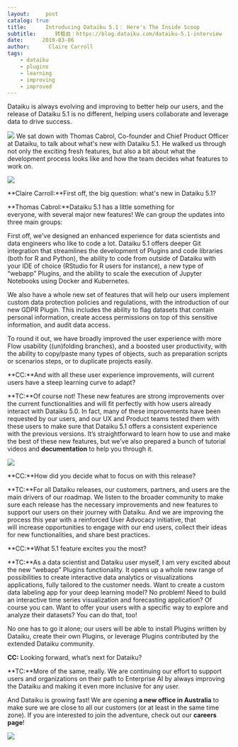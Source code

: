 ```yaml
---
layout:     post
catalog: true
title:      Introducing Dataiku 5.1： Here's The Inside Scoop
subtitle:      转载自：https://blog.dataiku.com/dataiku-5.1-interview
date:      2019-03-06
author:      Claire Carroll
tags:
    - dataiku
    - plugins
    - learning
    - improving
    - improved
---
```


Dataiku is always evolving and improving to better help our users, and the release of Dataiku 5.1 is no different, helping users collaborate and leverage data to drive success. 

![](https://blog.dataiku.com/hs-fs/hubfs/ThomasCabrol.jpg?width=100&name=ThomasCabrol.jpg)
We sat down with Thomas Cabrol, Co-founder and Chief Product Officer at Dataiku, to talk about what's new with Dataiku 5.1. He walked us through not only the exciting fresh features, but also a bit about what the development process looks like and how the team decides what features to work on.

![](https://blog.dataiku.com/hs/cta/cta/default/2123903/99d2f113-ae00-4a0c-a2f6-5e13bdb85f36.png)


**Claire Carroll:**First off, the big question: what's new in Dataiku 5.1? 

**Thomas Cabrol:**Dataiku 5.1 has a little something for everyone, with several major new features! We can group the updates into three main groups:


First off, we've designed an enhanced experience for data scientists and data engineers who like to code a lot. Dataiku 5.1 offers deeper Git integration that streamlines the development of Plugins and code libraries (both for R and Python), the ability to code from outside of Dataiku with your IDE of choice (RStudio for R users for instance), a new type of “webapp” Plugins, and the ability to scale the execution of Jupyter Notebooks using Docker and Kubernetes.


We also have a whole new set of features that will help our users implement custom data protection policies and regulations, with the introduction of our new GDPR Plugin. This includes the ability to flag datasets that contain personal information, create access permissions on top of this sensitive information, and audit data access.


To round it out, we have broadly improved the user experience with more Flow usability ((un)folding branches), and a boosted user productivity, with the ability to copy/paste many types of objects, such as preparation scripts or scenarios steps, or to duplicate projects easily. 


**CC:**And with all these user experience improvements, will current users have a steep learning curve to adapt?

**TC:**Of course not! These new features are strong improvements over the current functionalities and will fit perfectly with how users already interact with Dataiku 5.0. In fact, many of these improvements have been requested by our users, and our UX and Product teams tested them with these users to make sure that Dataiku 5.1 offers a consistent experience with the previous versions. It’s straightforward to learn how to use and make the best of these new features, but we’ve also prepared a bunch of tutorial videos and **documentation** to help you through it. 

![](https://blog.dataiku.com/hs-fs/hubfs/DATAIKU_5.1_RELEASE.gif?width=474&name=DATAIKU_5.1_RELEASE.gif)


**CC:**How did you decide what to focus on with this release?

**TC:**For all Dataiku releases, our customers, partners, and users are the main drivers of our roadmap. We listen to the broader community to make sure each release has the necessary improvements and new features to support our users on their journey with Dataiku. And we are improving the process this year with a reinforced User Advocacy initiative, that will increase opportunities to engage with our end users, collect their ideas for new functionalities, and share best practices.

**CC:**What 5.1 feature excites you the most?

**TC:**As a data scientist and Dataiku user myself, I am very excited about the new “webapp” Plugins functionality. It opens up a whole new range of possibilities to create interactive data analytics or visualizations applications, fully tailored to the customer needs. Want to create a custom data labeling app for your deep learning model? No problem! Need to build an interactive time series visualization and forecasting application? Of course you can. Want to offer your users with a specific way to explore and analyze their datasets? You can do that, too!

No one has to go it alone; our users will be able to install Plugins written by Dataiku, create their own Plugins, or leverage Plugins contributed by the extended Dataiku community.

**CC:** Looking forward, what’s next for Dataiku?

**TC:**More of the same, really. We are continuing our effort to support users and organizations on their path to Enterprise AI by always improving the Dataiku and making it even more inclusive for any user.

And Dataiku is growing fast! We are opening **a new office in Australia** to make sure we are close to all our customers (or at least in the same time zone). If you are interested to join the adventure, check out our **careers page**!

![](https://blog.dataiku.com/hs/cta/cta/default/2123903/99d2f113-ae00-4a0c-a2f6-5e13bdb85f36.png)

